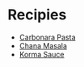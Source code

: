 # Recipies

- [Carbonara Pasta](./recipies/carbonara-de-mymy.md)
- [Chana Masala](./recipies/chana-masala.md)
- [Korma Sauce](./recipies/kora-sauce.md)
